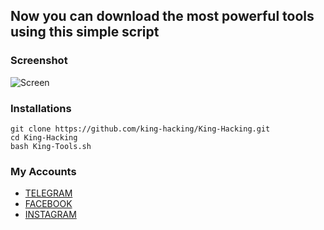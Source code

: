## Now you can download the most powerful tools using this simple script
### Screenshot
![Screen](http://www.m9c.net/uploads/15563553591.jpg)
### Installations
```
git clone https://github.com/king-hacking/King-Hacking.git
cd King-Hacking
bash King-Tools.sh
```
### My Accounts
* [TELEGRAM](https://t.me/hackeer1)
* [FACEBOOK](https://www.facebook.com/king.hacking.sy)
* [INSTAGRAM](https://instagram.com/king1hacking)

